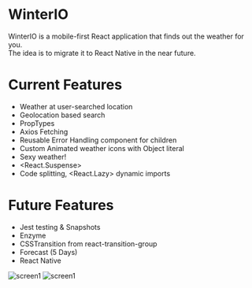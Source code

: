 # WinterIO

WinterIO is a mobile-first React application that finds out the weather for you.  
The idea is to migrate it to React Native in the near future.

# Current Features

- Weather at user-searched location
- Geolocation based search
- PropTypes
- Axios Fetching
- Reusable Error Handling component for children
- Custom Animated weather icons with Object literal
- Sexy weather!
- <React.Suspense>
- Code splitting, <React.Lazy> dynamic imports

# Future Features

- Jest testing & Snapshots
- Enzyme
- CSSTransition from react-transition-group
- Forecast (5 Days)
- React Native

![screen1](https://duaw26jehqd4r.cloudfront.net/items/1s3H2O450J3n0O3i0L2c/Screen%20Recording%202018-12-05%20at%2001.22%20PM.gif)
![screen1](https://duaw26jehqd4r.cloudfront.net/items/3z3M3m2j3E2t22041y1A/%5B78adedb41c38297e6b8eed265ef534b5%5D_geolocation.gif)
